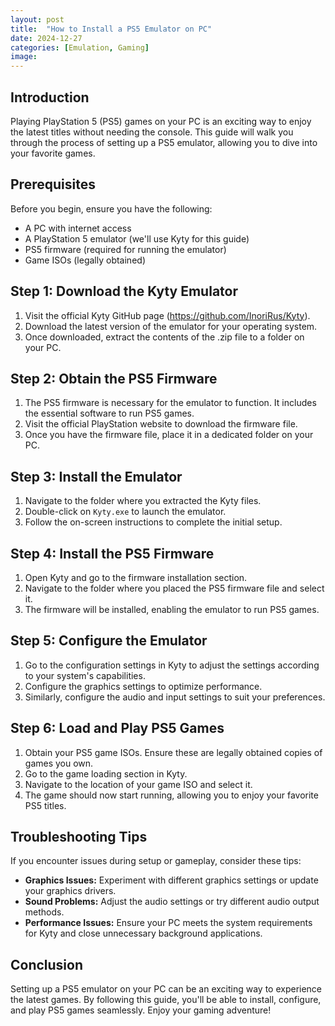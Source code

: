 ```yaml
---
layout: post
title:  "How to Install a PS5 Emulator on PC"
date: 2024-12-27
categories: [Emulation, Gaming]
image: 
---
```


## Introduction

Playing PlayStation 5 (PS5) games on your PC is an exciting way to enjoy the latest titles without needing the console. This guide will walk you through the process of setting up a PS5 emulator, allowing you to dive into your favorite games.

## Prerequisites

Before you begin, ensure you have the following:
- A PC with internet access
- A PlayStation 5 emulator (we'll use Kyty for this guide)
- PS5 firmware (required for running the emulator)
- Game ISOs (legally obtained)

## Step 1: Download the Kyty Emulator

1. Visit the official Kyty GitHub page (https://github.com/InoriRus/Kyty).
2. Download the latest version of the emulator for your operating system.
3. Once downloaded, extract the contents of the .zip file to a folder on your PC.

## Step 2: Obtain the PS5 Firmware

1. The PS5 firmware is necessary for the emulator to function. It includes the essential software to run PS5 games.
2. Visit the official PlayStation website to download the firmware file.
3. Once you have the firmware file, place it in a dedicated folder on your PC.

## Step 3: Install the Emulator

1. Navigate to the folder where you extracted the Kyty files.
2. Double-click on `Kyty.exe` to launch the emulator.
3. Follow the on-screen instructions to complete the initial setup.

## Step 4: Install the PS5 Firmware

1. Open Kyty and go to the firmware installation section.
2. Navigate to the folder where you placed the PS5 firmware file and select it.
3. The firmware will be installed, enabling the emulator to run PS5 games.

## Step 5: Configure the Emulator

1. Go to the configuration settings in Kyty to adjust the settings according to your system's capabilities.
2. Configure the graphics settings to optimize performance.
3. Similarly, configure the audio and input settings to suit your preferences.

## Step 6: Load and Play PS5 Games

1. Obtain your PS5 game ISOs. Ensure these are legally obtained copies of games you own.
2. Go to the game loading section in Kyty.
3. Navigate to the location of your game ISO and select it.
4. The game should now start running, allowing you to enjoy your favorite PS5 titles.

## Troubleshooting Tips

If you encounter issues during setup or gameplay, consider these tips:
- **Graphics Issues:** Experiment with different graphics settings or update your graphics drivers.
- **Sound Problems:** Adjust the audio settings or try different audio output methods.
- **Performance Issues:** Ensure your PC meets the system requirements for Kyty and close unnecessary background applications.

## Conclusion

Setting up a PS5 emulator on your PC can be an exciting way to experience the latest games. By following this guide, you'll be able to install, configure, and play PS5 games seamlessly. Enjoy your gaming adventure!
